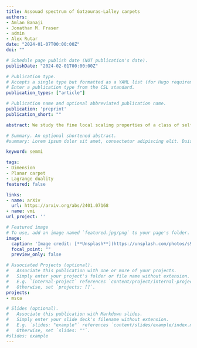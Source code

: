 ```yaml
---
title: Assouad spectrum of Gatzouras-Lalley carpets
authors:
- Amlan Banaji
- Jonathan M. Fraser
- admin
- Alex Rutar
date: "2024-01-07T00:00:00Z"
doi: ""

# Schedule page publish date (NOT publication's date).
publishDate: "2024-02-01T00:00:00Z"

# Publication type.
# Accepts a single type but formatted as a YAML list (for Hugo requirements).
# Enter a publication type from the CSL standard.
publication_types: ["article"]

# Publication name and optional abbreviated publication name.
publication: 'preprint'
publication_short: ""

abstract: We study the fine local scaling properties of a class of self-affine fractal sets called Gatzouras-Lalley carpets. More precisely, we establish a formula for the Assouad spectrum of all Gatzouras-Lalley carpets as the concave conjugate of an explicit piecewise-analytic function combined with a simple parameter change. Our formula implies a number of novel properties for the Assouad spectrum not previously observed for dynamically invariant sets; in particular, the Assouad spectrum can be a non-trivial differentiable function on the entire domain (0,1) and can be strictly concave on open intervals. Our proof introduces a general framework for covering arguments using techniques developed in the context of multifractal analysis, including the method of types from large deviations theory and Lagrange duality from optimisation theory.

# Summary. An optional shortened abstract.
#summary: Lorem ipsum dolor sit amet, consectetur adipiscing elit. Duis posuere tellus ac convallis placerat. Proin tincidunt magna sed ex sollicitudin condimentum.

keyword: semmi

tags:
- Dimension
- Planar carpet
- Lagrange duality
featured: false

links:
- name: arXiv
  url: https://arxiv.org/abs/2401.07168
- name: vmi
url_project: ''

# Featured image
# To use, add an image named `featured.jpg/png` to your page's folder. 
image:
  caption: 'Image credit: [**Unsplash**](https://unsplash.com/photos/s9CC2SKySJM)'
  focal_point: ""
  preview_only: false

# Associated Projects (optional).
#   Associate this publication with one or more of your projects.
#   Simply enter your project's folder or file name without extension.
#   E.g. `internal-project` references `content/project/internal-project/index.md`.
#   Otherwise, set `projects: []`.
projects:
- msca

# Slides (optional).
#   Associate this publication with Markdown slides.
#   Simply enter your slide deck's filename without extension.
#   E.g. `slides: "example"` references `content/slides/example/index.md`.
#   Otherwise, set `slides: ""`.
#slides: example
---
```


